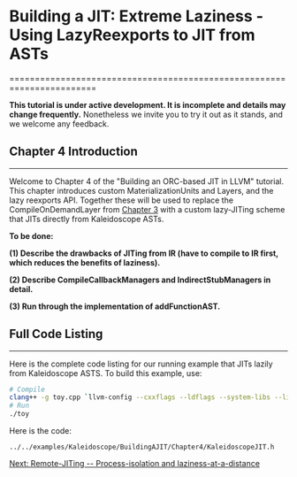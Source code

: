 # Building a JIT: Extreme Laziness - Using LazyReexports to JIT from ASTs
=======================================================================

**This tutorial is under active development. It is incomplete and details may change frequently.** Nonetheless we invite you to try it out as it stands, and we welcome any feedback.

## Chapter 4 Introduction
----------------------

Welcome to Chapter 4 of the \"Building an ORC-based JIT in LLVM\" tutorial. This chapter introduces custom MaterializationUnits and Layers, and the lazy reexports API. Together these will be used to replace the CompileOnDemandLayer from [Chapter 3](BuildingAJIT3.html) with a custom lazy-JITing scheme that JITs directly from Kaleidoscope ASTs.

**To be done:**

**(1) Describe the drawbacks of JITing from IR (have to compile to IR first, which reduces the benefits of laziness).**

**(2) Describe CompileCallbackManagers and IndirectStubManagers in detail.**

**(3) Run through the implementation of addFunctionAST.**

## Full Code Listing
-----------------

Here is the complete code listing for our running example that JITs lazily from Kaleidoscope ASTS. To build this example, use:

``` bash
# Compile
clang++ -g toy.cpp `llvm-config --cxxflags --ldflags --system-libs --libs core orcjit native` -O3 -o toy
# Run
./toy
```

Here is the code:

```
../../examples/Kaleidoscope/BuildingAJIT/Chapter4/KaleidoscopeJIT.h
```

[Next: Remote-JITing \-- Process-isolation and laziness-at-a-distance](BuildingAJIT5.html)
